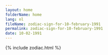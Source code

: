 ```yaml
---
layout: home
folderName: home
lang: nl
fileName: zodiac-sign-for-10-february-1991
permalink: zodiac-sign-for-10-february-1991
date: 10-02-1991
---
```

{% include zodiac.html %}
